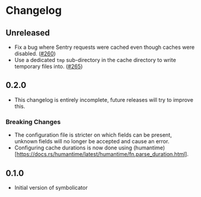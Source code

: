 # Changelog

## Unreleased

* Fix a bug where Sentry requests were cached even though caches were
  disabled. ([#260](https://github.com/getsentry/symbolicator/pull/260))
* Use a dedicated `tmp` sub-directory in the cache directory to write
  temporary files
  into. ([#265](https://github.com/getsentry/symbolicator/pull/265))


## 0.2.0

* This changelog is entirely incomplete, future releases will try to
  improve this.

### Breaking Changes

* The configuration file is stricter on which fields can be present,
  unknown fields will no longer be accepted and cause an error.
* Configuring cache durations is now done using
  (humantime)[https://docs.rs/humantime/latest/humantime/fn.parse_duration.html].


## 0.1.0

* Initial version of symbolicator

